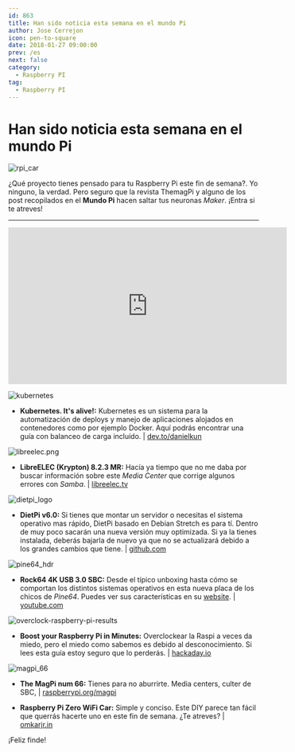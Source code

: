 ```yaml
---
id: 863
title: Han sido noticia esta semana en el mundo Pi
author: Jose Cerrejon
icon: pen-to-square
date: 2018-01-27 09:00:00
prev: /es
next: false
category:
  - Raspberry PI
tag:
  - Raspberry PI
---
```


# Han sido noticia esta semana en el mundo Pi

![rpi_car](/images/2018/01/rpi_car.png)

¿Qué proyecto tienes pensado para tu Raspberry Pi este fin de semana?. Yo ninguno, la verdad. Pero seguro que la revista ThemagPi y alguno de los post recopilados en el **Mundo Pi** hacen saltar tus neuronas *Maker*. ¡Entra si te atreves!

- - -
<iframe width="560" height="315" src="https://www.youtube.com/embed/cbNdATdVQCk" frameborder="0" allow="autoplay; encrypted-media" allowfullscreen></iframe>

![kubernetes](/images/2018/01/kubernetes.png)

* **Kubernetes. It's alive!:** Kubernetes es un sistema para la automatización de deploys y manejo de aplicaciones alojados en contenedores como por ejemplo Docker. Aquí podrás encontrar una guía con balanceo de carga incluído. | [dev.to/danielkun](https://dev.to/danielkun/kubernetes-its-alive-2ndc)

![libreelec.png](/images/2017/05/libreelec.png)

* **LibreELEC (Krypton) 8.2.3 MR:** Hacía ya tiempo que no me daba por buscar información sobre este *Media Center* que corrige algunos errores con *Samba*. | [libreelec.tv](https://libreelec.tv/2018/01/libreelec-krypton-8-2-3-mr/)

![dietpi_logo](/images/2018/01/dietpi_logo.jpg)

* **DietPi v6.0:** Si tienes que montar un servidor o necesitas el sistema operativo mas rápido, DietPi basado en Debian Stretch es para tí. Dentro de muy poco sacarán una nueva versión muy optimizada. Si ya la tienes instalada, deberás bajarla de nuevo ya que no se actualizará debido a los grandes cambios que tiene. | [github.com](https://github.com/Fourdee/DietPi/issues/1355#issue-285207849)

![pine64_hdr](/images/2018/01/pine64_hdr.png)

* **Rock64 4K USB 3.0 SBC:** Desde el típico unboxing hasta cómo se comportan los distintos sistemas operativos en esta nueva placa de los chicos de *Pine64*. Puedes ver sus características en su [website](https://www.pine64.org/?page_id=7147). | [youtube.com](https://www.youtube.com/watch?v=ZejkWra-Mfc)

![overclock-raspberry-pi-results](/images/2018/01/overclock-raspberry-pi-results.png)

* **Boost your Raspberry Pi in Minutes:** Overclockear la Raspi a veces da miedo, pero el miedo como sabemos es debido al desconocimiento. Si lees esta guía estoy seguro que lo perderás. | [hackaday.io](https://hackaday.io/project/29898-boost-your-raspberry-pi-in-minutes/details)

![magpi_66](/images/2018/01/magpi_66.png)

* **The MagPi num 66:** Tienes para no aburrirte. Media centers, culter de SBC, | [raspberrypi.org/magpi](https://www.raspberrypi.org/magpi/issues/66/)

* **Raspberry Pi Zero WiFi Car:** Simple y conciso. Este DIY parece tan fácil que querrás hacerte uno en este fin de semana. ¿Te atreves? | [omkarjr.in](https://omkarjr.in/posts/projects/Rpi0-WiFi/)






¡Feliz finde!